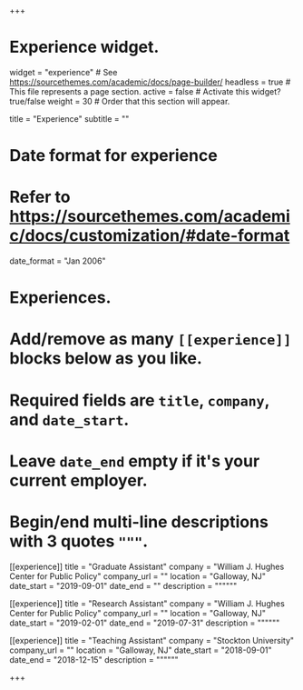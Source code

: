 +++
# Experience widget.
widget = "experience"  # See https://sourcethemes.com/academic/docs/page-builder/
headless = true  # This file represents a page section.
active = false  # Activate this widget? true/false
weight = 30  # Order that this section will appear.

title = "Experience"
subtitle = ""

# Date format for experience
#   Refer to https://sourcethemes.com/academic/docs/customization/#date-format
date_format = "Jan 2006"

# Experiences.
#   Add/remove as many `[[experience]]` blocks below as you like.
#   Required fields are `title`, `company`, and `date_start`.
#   Leave `date_end` empty if it's your current employer.
#   Begin/end multi-line descriptions with 3 quotes `"""`.
[[experience]]
  title = "Graduate Assistant"
  company = "William J. Hughes Center for Public Policy"
  company_url = ""
  location = "Galloway, NJ"
  date_start = "2019-09-01"
  date_end = ""
  description = """"""

[[experience]]
  title = "Research Assistant"
  company = "William J. Hughes Center for Public Policy"
  company_url = ""
  location = "Galloway, NJ"
  date_start = "2019-02-01"
  date_end = "2019-07-31"
  description = """"""

[[experience]]
  title = "Teaching Assistant"
  company = "Stockton University"
  company_url = ""
  location = "Galloway, NJ"
  date_start = "2018-09-01"
  date_end = "2018-12-15"
  description = """"""

+++
